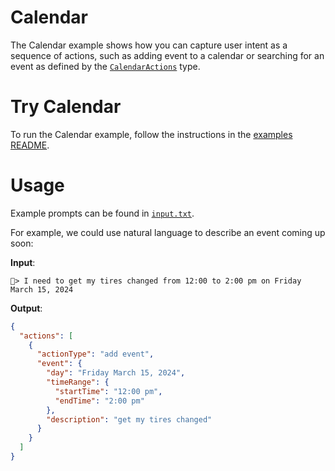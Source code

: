 # Calendar

The Calendar example shows how you can capture user intent as a sequence of actions, such as adding event to a calendar or searching for an event as defined by the [`CalendarActions`](./schema.py) type.

# Try Calendar

To run the Calendar example, follow the instructions in the [examples README](../README.md#step-1-configure-your-development-environment).

# Usage

Example prompts can be found in [`input.txt`](./input.txt).

For example, we could use natural language to describe an event coming up soon:

**Input**:

```
📅> I need to get my tires changed from 12:00 to 2:00 pm on Friday March 15, 2024
```

**Output**:

```json
{
  "actions": [
    {
      "actionType": "add event",
      "event": {
        "day": "Friday March 15, 2024",
        "timeRange": {
          "startTime": "12:00 pm",
          "endTime": "2:00 pm"
        },
        "description": "get my tires changed"
      }
    }
  ]
}
```
